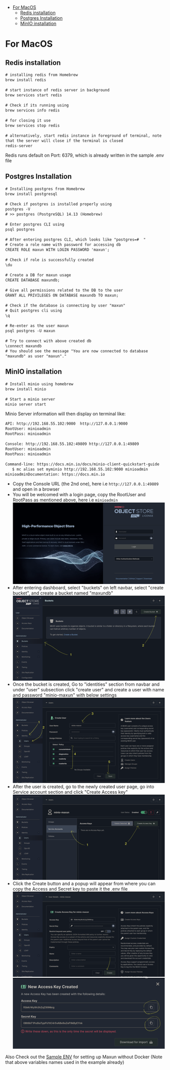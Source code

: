 - [For MacOS](#for-macos)
  - [Redis installation](#redis-installation)
  - [Postgres Installation](#postgres-installation)
  - [MinIO installation](#minio-installation)


<a name="for-macos"></a>
# For MacOS

<a name="redis-installation"></a>
## Redis installation
```
# installing redis from Homebrew
brew install redis

# start instance of redis server in background
brew services start redis

# Check if its running using
brew services info redis

# for closing it use
brew services stop redis

# alternatively, start redis instance in foreground of terminal, note that the server will close if the terminal is closed
redis-server
```

Redis runs default on Port: 6379, which is already written in the sample .env file

<a name="postgres-installation"></a>
## Postgres Installation
```
# Installing postgres from Homebrew
brew install postgresql

# Check if postgres is installed properly using 
postgres -V
# >> postgres (PostgreSQL) 14.13 (Homebrew)

# Enter postgres CLI using
psql postgres

# After entering postgres CLI, which looks like "postgres=#  "
# Create a role name with password for accessing db
CREATE ROLE maxun WITH LOGIN PASSWORD 'maxun';

# Check if role is successfully created
\du

# Create a DB for maxun usage
CREATE DATABASE maxundb;

# Give all permissions related to the DB to the user
GRANT ALL PRIVILEGES ON DATABASE maxundb TO maxun;

# Check if the database is connecting by user "maxun"
# Quit postgres cli using
\q

# Re-enter as the user maxun
psql postgres -U maxun

# Try to connect with above created db
\connect maxundb
# You should see the message "You are now connected to database "maxundb" as user "maxun"."
```

<a name="minio-installation"></a>
## MinIO installation
```
# Install minio using homebrew
brew install minio

# Start a minio server 
minio server start

```

Minio Server information will then display on terminal like:
```
API: http://192.168.55.102:9000  http://127.0.0.1:9000
RootUser: minioadmin
RootPass: minioadmin

Console: http://192.168.55.102:49809 http://127.0.0.1:49809
RootUser: minioadmin
RootPass: minioadmin

Command-line: https://docs.min.io/docs/minio-client-quickstart-guide
   $ mc alias set myminio http://192.168.55.102:9000 minioadmin 
minioadminDocumentation: https://docs.min.io
```

- Copy the Console URL (the 2nd one), here i.e `http://127.0.0.1:49809` and open in a browser
- You will be welcomed with a login page, copy the RootUser and RootPass as mentioned above, here i.e `minioadmin`
![MinIO Login Page](./images/minio-1.png)
- After entering dashboard, select "buckets" on left navbar, select "create bucket", and create a bucket named "maxundb"
![MinIO Select Bucket](./images/minio-2.png)
- Once the bucket is created, Go to "identities" section from navbar and under "user" subsection click "create user" and create a user with name and password "minio-maxun" with below settings
![MinIO Create User](./images/minio-3.png)
- After the user is created, go to the newly created user page, go into Service account section and click "Create Access key"
![MinIO Access key](./images/minio-4.png)
- Click the Create button and a popup will appear from where you can copy the Access and Secret key to paste it the .env file 
![MinIO Access key](./images/minio-5.png)
![MinIO Access key](./images/minio-6.png)

Also Check out the [Sample ENV](env_sample_without_docker.txt) for setting up Maxun without Docker
(Note that above variables names used in the example already)